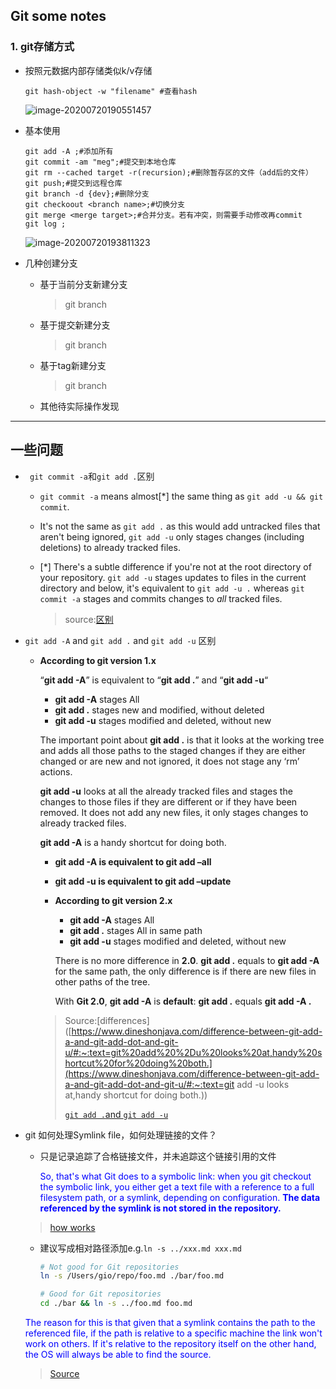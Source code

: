 ## Git some notes

### 1. git存储方式

- 按照元数据内部存储类似k/v存储

  ```shell
  git hash-object -w "filename" #查看hash
  ```

  ![image-20200720190551457](https://cdn.jsdelivr.net/gh/gentlemanhu/public-store/images/image-20200720190551457.png)

- 基本使用

  ```shell
  git add -A ;#添加所有
  git commit -am "meg";#提交到本地仓库
  git rm --cached target -r(recursion);#删除暂存区的文件（add后的文件）
  git push;#提交到远程仓库
  git branch -d {dev};#删除分支
  git checkoout <branch name>;#切换分支
  git merge <merge target>;#合并分支。若有冲突，则需要手动修改再commit 
  git log ;
  ```

  ![image-20200720193811323](https://cdn.jsdelivr.net/gh/gentlemanhu/public-store/images/image-20200720193811323.png)

- 几种创建分支

  - 基于当前分支新建分支

    > git branch <branch name>

  - 基于提交新建分支

    > git branch <branch name> <commit id>

  - 基于tag新建分支

    > git branch <branch name> <tag name>
  
  - 其他待实际操作发现
  
---

## 一些问题

- ` git commit -a`和`git add .`区别

  - `git commit -a` means almost[*] the same thing as `git add -u && git commit`.

  - It's not the same as `git add .` as this would add untracked files that aren't being ignored, `git add -u` only stages changes (including deletions) to already tracked files.

  - [*] There's a subtle difference if you're not at the root directory of your repository. `git add -u` stages updates to files in the current directory and below, it's equivalent to `git add -u .` whereas `git commit -a` stages and commits changes to *all* tracked files.

	>  source:[区别](https://stackoverflow.com/questions/3541647/git-add-vs-git-commit-a)

- `git add -A` and `git add .` and `git add -u` 区别
  - **According to git version 1.x**

	  “**git add -A**” is equivalent to “**git add .**” and “**git add -u**“
	
	  - **git add -A** stages All
	  - **git add .** stages new and modified, without deleted
	  - **git add -u** stages modified and deleted, without new
	
	  The important point about **git add .** is that it looks at the working tree and adds all those paths to the staged changes if they are either changed or are new and not ignored, it does not stage any ‘rm’ actions.
	
	  **git add -u** looks at all the already tracked files and stages the changes to those files if they are different or if they have been removed. It does not add any new files, it only stages changes to already tracked files.
	
	  **git add -A** is a handy shortcut for doing both.
	
	  - **git add -A is equivalent to git add –all**
	  - **git add -u is equivalent to git add –update**
	
	- **According to git version 2.x**
	
	  - **git add -A** stages All
	  - **git add .** stages All in same path
	  - **git add -u** stages modified and deleted, without new
	
	  There is no more difference in **2.0**. **git add .** equals to **git add -A** for the same path, the only difference is if there are new files in other paths of the tree.
	
	  With **Git 2.0**, **git add -A** is **default**: **git add .** equals **git add -A .**
	
	> Source:[differences]([https://www.dineshonjava.com/difference-between-git-add-a-and-git-add-dot-and-git-u/#:~:text=git%20add%20%2Du%20looks%20at,handy%20shortcut%20for%20doing%20both.](https://www.dineshonjava.com/difference-between-git-add-a-and-git-add-dot-and-git-u/#:~:text=git add -u looks at,handy shortcut for doing both.))
	>
	> [`git add .`and `git add -u`](https://stackoverflow.com/a/2190440)

- git 如何处理Symlink file，如何处理链接的文件？

  - 只是记录追踪了合格链接文件，并未追踪这个链接引用的文件

    <span style="color:blue">So, that's what Git does to a symbolic link: when you git checkout the symbolic link, you either get a text file with a reference to a full filesystem path, or a symlink, depending on configuration. **The data referenced by the symlink is not stored in the repository.**</span>

  > [how works](https://stackoverflow.com/a/46510347)

  - 建议写成相对路径添加e.g.`ln -s ../xxx.md xxx.md`

    ```bash
    # Not good for Git repositories
    ln -s /Users/gio/repo/foo.md ./bar/foo.md
    
    # Good for Git repositories
    cd ./bar && ln -s ../foo.md foo.md
    ```
  <span style="color:blue">The reason for this is that given that a symlink contains the path to the referenced file, if the path is relative to a specific machine the link won't work on others. If it's relative to the repository itself on the other hand, the OS will always be able to find the source.</span>
  > [Source](https://www.mokacoding.com/blog/symliks-in-git/)

[^ justGo]:Way to my success!

